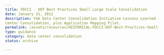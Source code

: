 ```yaml
---
title: FDCCI - DOT Best Practices Small Large Scale Consolidation
date: January 31, 2012
description: FAA Data Center Consolidation Initiative Lessons Learned - Large and Small Scale Data
Center Consolidation, plus Application Mapping Pilot.
permalink: /assets/resources/HISTORICAL-FDCCI-DOT-Best-Practices-Small-Large-Scale-Consolidation-v1.pdf
type: guidance
category: data center consolidation
status: archive

---
```


